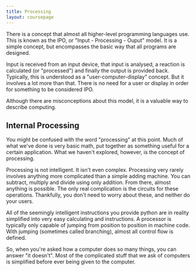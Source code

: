 ```yaml
---
title: Processing
layout: coursepage
---
```


There is a concept that almost all higher-level programming languages use. This is known as the IPO, or "Input - Processing - Ouput" model. It is a simple concept, but encompasses the basic way that all programs are designed.

Input is received from an input device, that input is analysed, a reaction is calculated (or "processed") and finally the output is provided back. Typically, this is understood as a "user-computer-display" concept. But it involves a lot more than that. There is no need for a user or display in order for something to be considered IPO.

Although there are misconceptions about this model, it is a valuable way to describe computing.

## Internal Processing
You might be confused with the word "processing" at this point. Much of what we've done is very basic math, put together as something useful for a certain application. What we haven't explored, however, is the concept of processing.

Processing is not intelligent. It isn't even complex. Processing very rarely involves anything more complicated than a simple adding machine. You can subtract, multiply and divide using only addition. From there, almost anything is possible. The only real complication is the circuits for these operations. Thankfully, you don't need to worry about these, and neither do your users.

All of the seemingly intelligent instructions you provide python are in reality simplified into very easy calculating and instructions. A processor is typically only capable of jumping from position to position in machine code. With jumping (sometimes called branching), almost all control flow is defined.

So, when you're asked how a computer does so many things, you can answer "it doesn't". Most of the complicated stuff that we ask of computers is simplified before ever being given to the computer.
